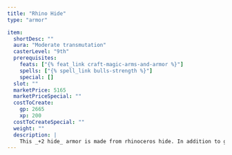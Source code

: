 ```yaml
---
title: "Rhino Hide"
type: "armor"

item:
  shortDesc: ""
  aura: "Moderate transmutation"
  casterLevel: "9th"
  prerequisites:
    feats: ["{% feat_link craft-magic-arms-and-armor %}"]
    spells: ["{% spell_link bulls-strength %}"]
    special: []
  slot: ""
  marketPrice: 5165
  marketPriceSpecial: ""
  costToCreate:
    gp: 2665
    xp: 200
  costToCreateSpecial: ""
  weight: ""
  description: |
    This _+2 hide_ armor is made from rhinoceros hide. In addition to granting a +2 enhancement bonus to AC, it has a -1 armor check penalty and deals an additional 2d6 points of damage on any successful charge attack made by the wearer, including a mounted charge.
---
```

